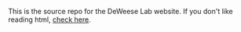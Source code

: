 This is the source repo for the DeWeese Lab website.  If you don't like reading html, [check here](https://deweeselab.com/).

